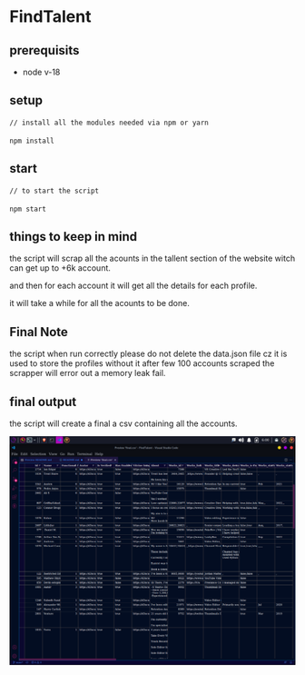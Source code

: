 # FindTalent

## prerequisits

- node v-18

## setup

    // install all the modules needed via npm or yarn

    npm install

## start

    // to start the script

    npm start

## things to keep in mind

the script will scrap all the acounts in the tallent section of the website witch can get up to +6k account.

and then for each account it will get all the details for each profile.

it will take a while for all the acounts to be done.

## Final Note

the script when run correctly please do not delete the data.json file cz it is used to store the profiles without it after few 100 accounts scraped the scrapper will error out a memory leak fail.

## final output

the script will create a final a csv containing all the accounts.

![Screenshot](Screenshot_2022-11-30_06_00_51.png)
